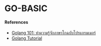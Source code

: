 # GO-BASIC

#### References

- [Golang 101: ทำความรู้จักภาษาโกฉบับโปรแกรมเมอร์](https://dev.to/centrilliontech/golang-101-21ko)
- [Golang Tutorial](https://www.golangprograms.com/)
